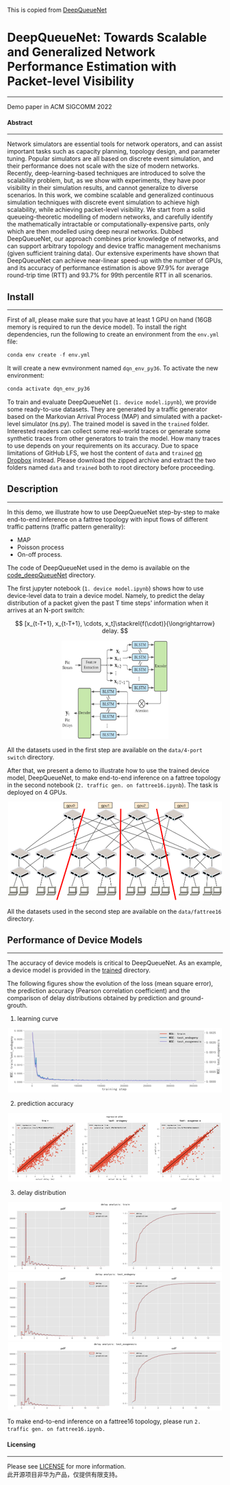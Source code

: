 This is copied from [DeepQueueNet](https://github.com/HUAWEI-Theory-Lab/deepqueuenet/tree/main/code_deepQueueNet)
# DeepQueueNet: Towards Scalable and Generalized Network Performance Estimation with Packet-level Visibility
---

Demo paper in ACM SIGCOMM 2022     
 

#### Abstract 
---
Network simulators are essential tools for network operators, and can assist important tasks such as capacity planning, topology design, and parameter tuning. Popular simulators are all based on discrete event simulation, and their performance does not scale with the size of modern networks. Recently, deep-learning-based techniques are introduced to solve the scalability problem, but, as we show with experiments, they have poor visibility in their simulation results, and cannot generalize to diverse scenarios. In this work, we combine scalable and generalized continuous simulation techniques with discrete event simulation to achieve high scalability, while achieving packet-level visibility. We start from a solid queueing-theoretic modelling of modern networks, and carefully identify the mathematically intractable or computationally-expensive parts, only which are then modelled using deep neural networks. Dubbed DeepQueueNet, our approach combines prior knowledge of networks, and can support arbitrary topology and device traffic management mechanisms (given sufficient training data). Our extensive experiments have shown that DeepQueueNet can achieve near-linear speed-up with the number of GPUs, and its accuracy of performance estimation is above 97.9% for average round-trip time (RTT) and 93.7% for 99th percentile RTT in all scenarios.

## Install
---
First of all, please make sure that you have at least 1 GPU on hand (16GB memory is required to run the device model). To install the right dependencies, run the following to create an environment from the `env.yml` file:
```python
conda env create -f env.yml
```
It will create a new evnvironment named `dqn_env_py36`. To activate the new environment: 
```python
conda activate dqn_env_py36 
```

To train and evaluate DeepQueueNet (`1. device model.ipynb`),  we provide some ready-to-use datasets. They are generated by a traffic generator based on the Markovian Arrival Process (MAP) and simulated with a packet-level simulator (ns.py). The trained model is saved in the `trained` folder.  Interested readers can collect some real-world traces or generate some synthetic traces from other generators to train the model.  How many traces to use depends on your requirements on its accuracy. Due to space limitations of GitHub LFS, we host the content of `data` and `trained` [on Dropbox](https://www.dropbox.com/s/q56sx4hxe93n4g5/DeepQueueNet-dataset.zip?dl=0) instead. Please download the zipped archive and extract the two folders named `data` and `trained` both to root directory before proceeding.


## Description
---
In this demo, we illustrate how to use DeepQueueNet step-by-step to make end-to-end inference on a fattree topology with input flows of different traffic patterns (traffic pattern generality):
- MAP
- Poisson process
- On-off process. 

The code of DeepQueueNet used in the demo is available on the [code_deepQueueNet](./code_deepQueueNet) directory.

The first jupyter notebook (`1. device model.ipynb`) shows how to use device-level data to train a device model.  Namely, to predict the delay distribution of a packet given the past T time steps' information when it arrives at an N-port switch:

$$
[x_{t-T+1}, x_{t-T+1}, \cdots, x_t]\stackrel{f(\cdot)}{\longrightarrow} delay.
$$

<div align="center">
<img src="./assets/nodearch.png" alt="device_node"  width="250" height="230">
</div>

All the datasets used in the first step are available on the `data/4-port switch` directory. 

After that, we present a demo to illustrate how to use the trained device model, DeepQueueNet, to make end-to-end inference on a fattree topology in the second notebook (`2. traffic gen. on fattree16.ipynb`). The task is deployed on 4 GPUs. 


<div align="center">
<img src="./assets/deploy.png" alt="deplo"  width="500" height="230">
</div>

All the datasets used in the second step are available on the `data/fattree16` directory. 




## Performance of Device Models
---
The accuracy of device models is critical to DeepQueueNet. As an example, a device model is provided in the [trained](./trained) directory. 

The following figures show the evolution of the loss (mean square error), the prediction accuracy (Pearson correlation coefficient) and the comparison of delay distributions obtained by prediction and ground-grouth.

1. learning curve

<div align="center">
<img src="./assets/learning_curve.png" alt="learning_curve"  width="500" height="150">
</div>

2. prediction accuracy

<div align="center">
<img src="./assets/regression.png" alt="rho"  width="500" height="160">
</div>

3. delay distribution

<div align="center">
<img src="./assets/train.png" alt="dist_train"  width="500" height="160">
</div>
<div align="center">
<img src="./assets/test_endogeny.png" alt="dist_test1"  width="500" height="160">
</div>
<div align="center">
<img src="./assets/test_exogenesis.png" alt="dist_test2"  width="500" height="160">
</div>

To make end-to-end inference on a fattree16 topology, please run `2. traffic gen. on fattree16.ipynb.`  


#### Licensing
---
Please see [LICENSE](./LICENSE.txt) for more information.   
此开源项目非华为产品，仅提供有限支持。 
